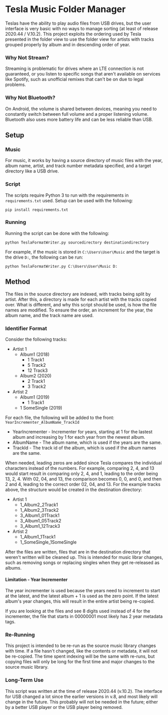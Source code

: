 # Tesla Music Folder Manager
Teslas have the ability to play audio files from USB
drives, but the user interface is very basic with
no ways to manage sorting (at least of release 
2020.44 / V.10.2). This project exploits the ordering
used by Tesla presented in the folder view to use the
folder view for artists with tracks grouped properly
by album and in descending order of year.

### Why Not Stream?
Streaming is problematic for drives where an LTE
connection is not guaranteed, or you listen to specific
songs that aren't available on services like Spotify,
such as unofficial remixes that can't be on due to legal
problems.

### Why Not Bluetooth?
On Android, the volume is shared between devices, meaning
you need to constantly switch between full volume and a
proper listening volume. Bluetooth also uses more battery
life and can be less reliable than USB.

## Setup
### Music
For music, it works by having a source directory of music
files with the year, album name, artist, and track number
metadata specified, and a target directory like a USB drive.

### Script
The scripts require Python 3 to run with the requirements
in `requirements.txt` used. Setup can be used with the following:
```
pip install requirements.txt
```

### Running
Running the script can be done with the following:
```
python TeslaFormatWriter.py sourcedirectory destinationdirectory
```

For example, if the music is stored in `C:\Users\User\Music`
and the target is the drive `D:`, the following can be run:
```
python TeslaFormatWriter.py C:\Users\User\Music D:
```

## Method
The files in the source directory are indexed, with tracks being
split by artist. After this, a directory is made for each artist
with the tracks copied over. What is different, and why this script
should be used, is how the file names are modified. To ensure the
order, an increment for the year, the album name, and the track name
are used.

### Identifier Format
Consider the following tracks:
* Artist 1
    * Album1 (2018)
        * 1 Track1
        * 5 Track2
        * 12 Track3
    * Album2 (2020)
        * 2 Track1
        * 3 Track2
* Artist 2
    * Album1 (2019)
        * 1 Track1
    * 1 SomeSingle (2019)

For each file, the following will be added to the front:
`YearIncrementer_AlbumName_TrackId`
* YearIncrementer - Incrementer for years, starting at 1 for the lastest album and increasing by 1 for each year from the newest album.
* AlbumName - The album name, which is used if the years are the same.
* TrackId - The track id of the album, which is used if the album names are the same.

When needed, leading zeros are added since Tesla compares the individual
characters instead of the numbers. For example, comparing 2, 4, and 13 would
start result in comparing only 2, 4, and 1, leading to the order being 13, 2, 4.
With 02, 04, and 13, the comparison becomes 0, 0, and 0, and then 2 and 4, leading
to the correct order 02, 04, and 13. For the example tracks above, the structure
would be created in the destination directory:
* Artist 1
    * 1_Album2_2Track1
    * 1_Album2_3Track2
    * 3_Album1_01Track1
    * 3_Album1_05Track2
    * 3_Album1_12Track3
* Artist 2
    * 1_Album1_1Track1
    * 1_SomeSingle_1SomeSingle

After the files are written, files that are in the destination directory
that weren't written will be cleaned up. This is intended for music librar
changes, such as removing songs or replacing singles when they get re-released
as albums.

#### Limitation - Year Incrementer
The year incrementer is used because the years need to increment
to start at the latest, and the latest album + 1 is used as the
zero point. If the latest album's year changes, this will result
in the entire artist being re-copied.

If you are looking at the files and see 8 digits used instead
of 4 for the incrementer, the file that starts in 00000001 most
likely has 2 year metadata tags.

### Re-Running
This project is intended to be re-run as the source music
library changes with time. If a file hasn't changed, like the
contents or metadata, it will not be re-copied. The time spent
indexing will be the same with re-runs, but copying files will
only be long for the first time and major changes to the source
music library.

### Long-Term Use
This script was written at the time of release 2020.44 (v.10.2).
The interface for USB changed a lot since the earlier versions in
v.8, and most likely will change in the future. This probably will
not be needed in the future; either by a better USB player or the USB
player being removed.